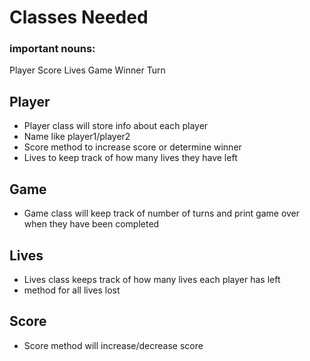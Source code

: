 # Classes Needed
### important nouns:
Player
Score
Lives
Game
Winner
Turn

## Player
- Player class will store info about each player
- Name like player1/player2
- Score method to increase score or determine winner
- Lives to keep track of how many lives they have left

## Game
- Game class will keep track of number of turns and print game over when they have been completed

## Lives
- Lives class keeps track of how many lives each player has left
- method for all lives lost

## Score
- Score method will increase/decrease score